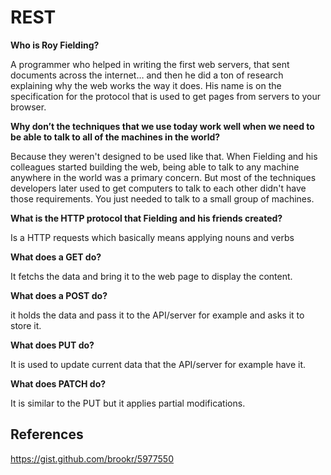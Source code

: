 # REST
**Who is Roy Fielding?**

A programmer who helped in writing the first web servers, that sent documents across the internet… and then he did a ton of research explaining why the web works the way it does. His name is on the specification for the protocol that is used to get pages from servers to your browser.

**Why don’t the techniques that we use today work well when we need to be able to talk to all of the machines in the world?**

Because they weren't designed to be used like that. When Fielding and his colleagues started building the web, being able to talk to any machine anywhere in the world was a primary concern. But most of the techniques developers later used to get computers to talk to each other didn't have those requirements. You just needed to talk to a small group of machines.

**What is the HTTP protocol that Fielding and his friends created?**

Is a HTTP requests which basically means applying nouns and verbs

**What does a GET do?**

It fetchs the data and bring it to the web page to display the content.

**What does a POST do?**

it holds the data and pass it to the API/server for example and asks it to store it.

**What does PUT do?**

It is used to update current data that the API/server for example have it.

**What does PATCH do?**

It is similar to the PUT but it applies partial modifications.

## References
 <https://gist.github.com/brookr/5977550>
